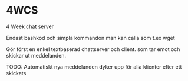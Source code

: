 # 4WCS
4 Week chat server

Endast bashkod och simpla kommandon man kan calla som t.ex wget

Gör först en enkel textbaserad chattserver och client. som tar emot och skickar ut meddelanden.

TODO:
Automatiskt nya meddelanden dyker upp för alla klienter efter ett skickats
